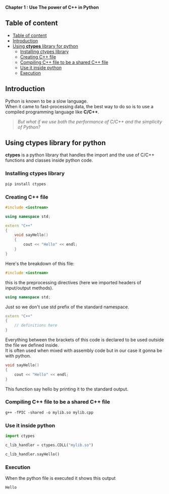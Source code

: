 **Chapter 1 : Use The power of C++ in Python**

## Table of content

- [Table of content](#table-of-content)
- [Introduction](#introduction)
- [Using __ctypes__ library for python](#using-ctypes-library-for-python)
  - [Installing ctypes library](#installing-ctypes-library)
  - [Creating C++ file](#creating-c-file)
  - [Compiling C++ file to be a shared C++ file](#compiling-c-file-to-be-a-shared-c-file)
  - [Use it inside python](#use-it-inside-python)
  - [Execution](#execution)

## Introduction

Python is known to be a slow language.  
When it came to fast-processing data, the best way to do so is to use a compiled programming language like **C/C++**.  
>_But what if we use  both the performance of C/C++ and the simplicity of Python?_

## Using __ctypes__ library for python 

__ctypes__ is a python library that handles the import and the use of C/C++ functions and classes inside python code.

### Installing ctypes library

```ps
pip install ctypes
```

### Creating C++ file

```cpp
#include <iostream>

using namespace std;

extern "C++"
{
    void sayHello()
    {
        cout << "Hello" << endl;
    }
}
```

Here's the breakdown of this file:

```cpp
#include <iostream>
```

this is the preprocessing directives (here we imported headers of input/output methods).

```cpp
using namespace std;
```

Just so we don't use std prefix of the standard namespace.

```cpp
extern "C++"
{
    // definitions here
}
```

Everything between the brackets of this code is declared to be used outside the file we defined inside.  
It is often used when mixed with assembly code but in our case it gonna be with python.

```cpp
void sayHello()
{
    cout << "Hello" << endl;
}
```

This function say hello by printing it to the standard output.

### Compiling C++ file to be a shared C++ file

```ps
g++ -fPIC -shared -o mylib.so mylib.cpp
```

### Use it inside python

```python
import ctypes

c_lib_handler = ctypes.CDLL("mylib.so")

c_lib_handler.sayHello()
```

### Execution

When the python file is executed it shows this output

```
Hello
```